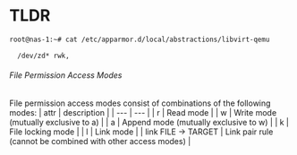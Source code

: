 # TLDR
```bash
root@nas-1:~# cat /etc/apparmor.d/local/abstractions/libvirt-qemu
```
```
  /dev/zd* rwk,
```
###### File Permission Access Modes

File permission access modes consist of combinations of the following modes:
| attr | description |
| --- | --- |
| r | Read mode |
| w | Write mode (mutually exclusive to a) |
| a | Append mode (mutually exclusive to w) |
| k | File locking mode |
| l | Link mode |
| link FILE -> TARGET | Link pair rule (cannot be combined with other access modes) |
